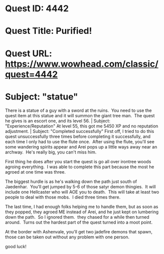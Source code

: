 # Quest ID: 4442
# Quest Title: Purified!
# Quest URL: https://www.wowhead.com/classic/quest=4442
# Subject: "statue"
There is a statue of a guy with a sword at the ruins.  You need to use the quest item at this statue and it will summon the giant tree man.  The quest he gives is an escort one, and its level 56. | Subject: "Experience/Reputation"
At level 55, this got me 5450 XP and no reputation adjustment. | Subject: "Completed successfully"
First off, I tried to do this quest unsuccessfully three times before completing it successfully, and each time I only had to use the flute once.  After using the flute, you'll see some wandering spirits appear and Arei pops up a little ways away near an archway.  He's really big, you can't miss him.

First thing he does after you start the quest is go all over irontree woods agroing everything.  I was able to complete this part because the most he agroed at one time was three.

The biggest hurdle is as he's walking down the path just south of Jaedenhar.  You'll get jumped by 5-6 of those satyr demon thingies.  It will include one Hellcaster who will AOE you to death.  This will take at least two people to deal with those mobs.  I died three times there. 

The last time, I had enough folks helping me to handle them, but as soon as they popped, they agroed ME instead of Arei, and he just kept on lumbering down the path.  So I ignored them.  they chased for a while then turned around.  Turns out the hardest part of the quest turned into a moot point. 

At the border with Ashenvale, you'll get two jadefire demons that spawn, those can be taken out without any problem with one person.

good luck!